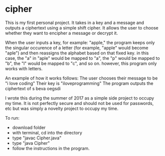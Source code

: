 # cipher
This is my first personal project. It takes in a key and a message and outputs a ciphertext using a simple shift cipher. It allows the user to choose whether they want to encipher a message or decrypt it.

When the user inputs a key, for example: "apple," the program keeps only the singular occurence of a letter (for example, "apple" would become "aple") and then reassigns the alphabet based on that fixed key. in this case, the "a" in "aple" would be mapped to "a", the "p" would be mapped to "b", the "l" would be mapped to "c", and so on. however, this program only works with letters.

An example of how it works follows:
The user chooses their message to be "i love coding"
Their key is "iloveprogramming"
The program outputs the ciphertext of s beva oegsdi

I wrote this during the summer of 2017 as a simple side project to occupy my time. It is not perfectly secure and should not be used for passwords, etc but was simply a novelty project to occupy my time.

To run:
- download folder
- with terminal, cd into the directory
- type "javac Cipher.java"
- type "java Cipher"
- follow the instructions in the program.
